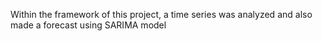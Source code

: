 Within the framework of this project, a time series was analyzed and also made a forecast using SARIMA model
